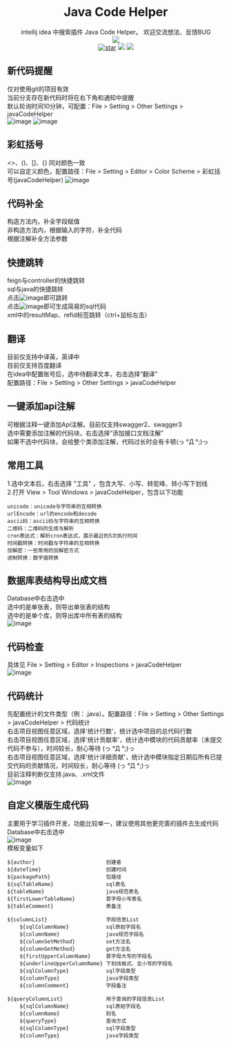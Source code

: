 <div align="center">

# Java Code Helper
intellij idea 中搜索插件 Java Code Helper。 欢迎交流想法、反馈BUG<br />
![](https://img.shields.io/badge/IDEA-2022.3.1+-pink.svg?labelColor=blue)<br />
<a href='https://gitee.com/zlfzh/javaCodeHelper'><img src='https://gitee.com/zlfzh/javaCodeHelper/badge/star.svg?theme=dark' alt='star'></img></a>
[![](https://img.shields.io/github/stars/zhanglinfeng1/javaCodeHelper?style=square&logo=GitHub&color=pink&labelColor=blue)](https://gitee.com/zlfzh/javaCodeHelper)
[![](https://img.shields.io/jetbrains/plugin/d/19944?color=pink&labelColor=blue&logo=jetbrains)](https://plugins.jetbrains.com/plugin/19944-java-code-helper)<br />
</div>

## 新代码提醒
仅对使用git的项目有效<br />
当前分支存在新代码时将在右下角和通知中提醒<br />
默认轮询时间10分钟，可配置：File > Setting > Other Settings > javaCodeHelper<br />
![image](src/main/resources/example/newCodeRemind1.png)
![image](src/main/resources/example/newCodeRemind2.png)

## 彩虹括号
<>、()、[]、{} 同对颜色一致<br />
可以自定义颜色，配置路径：File > Setting > Editor > Color Scheme > 彩虹括号(javaCodeHelper)
![image](src/main/resources/example/rainbowBracket.png)

## 代码补全
构造方法内，补全字段赋值<br />
非构造方法内，根据输入的字符，补全代码<br />
根据注解补全方法参数<br />

## 快捷跳转
feign与controller的快捷跳转<br />
sql与java的快捷跳转<br />
点击![image](src/main/resources/icon/logo.svg)即可跳转<br />
点击![image](src/main/resources/icon/logoGrey.svg)即可生成简易的sql代码<br />
xml中的resultMap、refid标签跳转（ctrl+鼠标左击）

## 翻译
目前仅支持中译英，英译中<br />
目前仅支持百度翻译<br />
在idea中配置账号后，选中待翻译文本，右击选择“翻译”<br />
配置路径：File > Setting > Other Settings > javaCodeHelper

## 一键添加api注解
可根据注释一键添加Api注解。目前仅支持swagger2、swagger3<br />
选中需要添加注解的代码块，右击选择“添加接口文档注解”<br />
如果不选中代码块，会给整个类添加注解，代码过长时会有卡顿(っ °Д °;)っ

## 常用工具
1.选中文本后，右击选择 "工具" ，包含大写、小写、转驼峰、转小写下划线<br />
2.打开 View > Tool Windows > javaCodeHelper，包含以下功能 <br />

    unicode：unicode与字符串的互相转换
    urlEncode：url的encode和decode
    ascii码：ascii码与字符串的互相转换
    二维码：二维码的生成与解析
    cron表达式：解析cron表达式，展示最近的5次执行时间
    时间戳转换：时间戳与字符串的互相转换
    加解密：一些常用的加解密方式
    进制转换：数字值转换

## 数据库表结构导出成文档
Database中右击选中 <br />
选中的是单张表，则导出单张表的结构 <br />
选中的是单个库，则导出库中所有表的结构 <br />
![image](src/main/resources/example/exportTableInfo.png)<br />

## 代码检查
具体见 File > Setting > Editor > Inspections > javaCodeHelper<br />
![image](src/main/resources/example/codeCheck.png)<br />

## 代码统计
先配置统计的文件类型（例：.java）。配置路径：File > Setting > Other Settings > javaCodeHelper > 代码统计<br />
右击项目视图任意区域，选择'统计行数'，统计选中项目的总代码行数<br />
右击项目视图任意区域，选择'统计贡献率'，统计选中模块的代码贡献率（未提交代码不参与），时间较长，耐心等待 (っ °Д °;)っ<br />
右击项目视图任意区域，选择'统计详细贡献'，统计选中模块指定日期后所有已提交代码的贡献情况，时间较长，耐心等待 (っ °Д °;)っ<br />
目前注释判断仅支持.java、.xml文件<br />
![image](src/main/resources/example/codeStatistics.png)<br />

## 自定义模版生成代码
主要用于学习插件开发，功能比较单一，建议使用其他更完善的插件去生成代码<br />
Database中右击选中<br />![image](src/main/resources/example/generateCode.png)<br />
模板变量如下<br />

    ${author}                       创建者
    ${dateTime}                     创建时间
    ${packagePath}                  包路径
    ${sqlTableName}                 sql表名
    ${tableName}                    java规范表名
    ${firstLowerTableName}          首字母小写表名
    ${tableComment}                 表备注

    ${columnList}                   字段信息List
        ${sqlColumnName}            sql原始字段名
        ${columnName}               java规范字段名
        ${columnSetMethod}          set方法名
        ${columnGetMethod}          get方法名
        ${firstUpperColumnName}     首字母大写的字段名
        ${underlineUpperColumnName} 下划线格式、全小写的字段名
        ${sqlColumnType}            sql字段类型
        ${columnType}               java字段类型
        ${columnComment}            字段备注

    ${queryColumnList}              用于查询的字段信息List
        ${sqlColumnName}            sql原始字段名
        ${columnName}               别名
        ${queryType}                查询方式
        ${sqlColumnType}            sql字段类型
        ${columnType}               java字段类型
